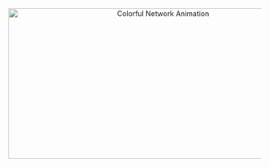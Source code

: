 <div align="center">
  <img src="giphy.gif" width="600" height="300" alt="Colorful Network Animation">
</div>